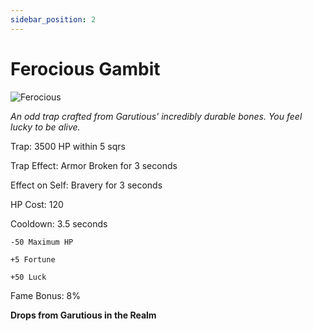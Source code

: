 ```yaml
---
sidebar_position: 2
---
```


# Ferocious Gambit

![Ferocious](https://vwiki.valorserver.com/api/item/picture/ferocious%20gambit)

<i>An odd trap crafted from Garutious' incredibly durable bones. You feel lucky to be alive.</i>

Trap: 3500 HP within 5 sqrs

Trap Effect: Armor Broken for 3 seconds

Effect on Self: Bravery for 3 seconds

HP Cost: 120

Cooldown: 3.5 seconds

    -50 Maximum HP
    
    +5 Fortune
    
    +50 Luck

Fame Bonus: 8%

**Drops from Garutious in the Realm**
